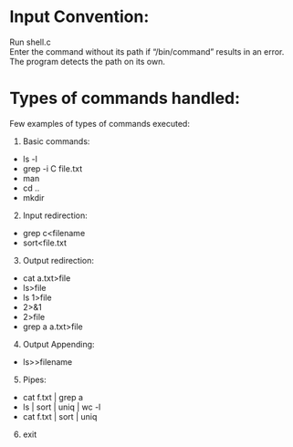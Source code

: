 
# Input Convention:
Run shell.c\
Enter the command without its path if “/bin/command” results in an error. The
program detects the path on its own.
# Types of commands handled:
Few examples of types of commands executed:

1. Basic commands:
- ls -l
- grep -i C file.txt
- man
- cd ..
- mkdir

2. Input redirection:
- grep c<filename
- sort<file.txt

3. Output redirection:
- cat a.txt>file
- ls>file
- ls 1>file
- 2>&1
- 2>file
- grep a a.txt>file

4. Output Appending:
- ls>>filename

5. Pipes:
- cat f.txt | grep a
- ls | sort | uniq | wc -l
- cat f.txt | sort | uniq

6. exit

